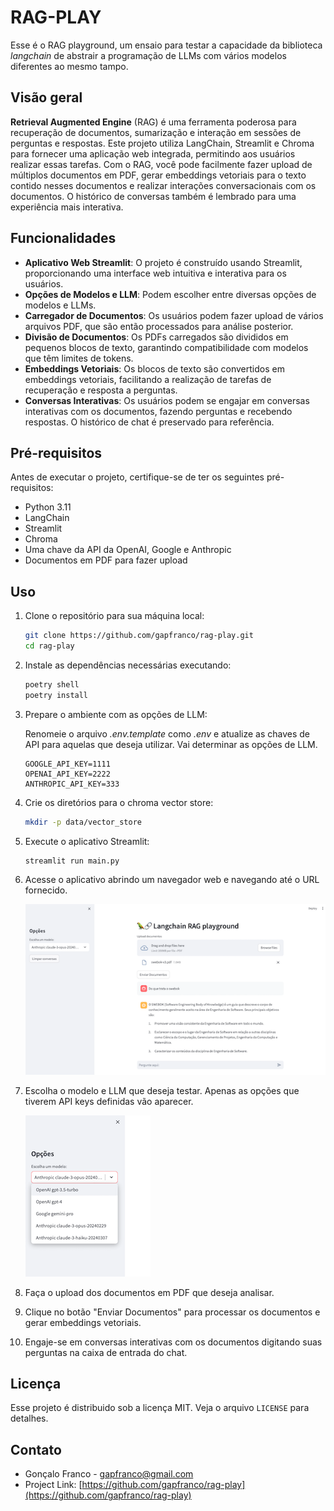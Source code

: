 # RAG-PLAY

Esse é o RAG playground, um ensaio para testar a capacidade da biblioteca *langchain*
de abstrair a programação de LLMs com vários modelos diferentes ao mesmo tampo.

## Visão geral

**Retrieval Augmented Engine** (RAG) é uma ferramenta poderosa para recuperação de documentos, sumarização e interação 
em sessões de perguntas e respostas. Este projeto utiliza LangChain, Streamlit e Chroma para fornecer uma aplicação 
web integrada, permitindo aos usuários realizar essas tarefas. 
Com o RAG, você pode facilmente fazer upload de múltiplos documentos em PDF, gerar embeddings vetoriais para o 
texto contido nesses documentos e realizar interações conversacionais com os documentos. 
O histórico de conversas também é lembrado para uma experiência mais interativa.

## Funcionalidades

- **Aplicativo Web Streamlit**: O projeto é construído usando Streamlit, proporcionando uma interface web intuitiva e interativa para os usuários.
- **Opções de Modelos e LLM**: Podem escolher entre diversas opções de modelos e LLMs.    
- **Carregador de Documentos**: Os usuários podem fazer upload de vários arquivos PDF, que são então processados para análise posterior.
- **Divisão de Documentos**: Os PDFs carregados são divididos em pequenos blocos de texto, garantindo compatibilidade com modelos que têm limites de tokens.
- **Embeddings Vetoriais**: Os blocos de texto são convertidos em embeddings vetoriais, facilitando a realização de tarefas de recuperação e resposta a perguntas.
- **Conversas Interativas**: Os usuários podem se engajar em conversas interativas com os documentos, fazendo perguntas e recebendo respostas. O histórico de chat é preservado para referência.

## Pré-requisitos

Antes de executar o projeto, certifique-se de ter os seguintes pré-requisitos:

- Python 3.11
- LangChain
- Streamlit
- Chroma
- Uma chave da API da OpenAI, Google e Anthropic
- Documentos em PDF para fazer upload

## Uso

1. Clone o repositório para sua máquina local:

   ```bash
   git clone https://github.com/gapfranco/rag-play.git
   cd rag-play
   ```

2. Instale as dependências necessárias executando:
   ```bash
   poetry shell
   poetry install
   ```

3. Prepare o ambiente com as opções de LLM:

   Renomeie o arquivo *.env.template* como *.env* e atualize as chaves de API para
   aquelas que deseja utilizar. Vai determinar as opções de LLM. 

   ```
   GOOGLE_API_KEY=1111
   OPENAI_API_KEY=2222
   ANTHROPIC_API_KEY=333
   ```
   
4. Crie os diretórios para o chroma vector store:
   ```bash
   mkdir -p data/vector_store
   ```

5. Execute o aplicativo Streamlit:
   ```bash
   streamlit run main.py
   ```

6. Acesse o aplicativo abrindo um navegador web e navegando até o URL fornecido.
 
   ![Tela principal](tela1.png)

7. Escolha o modelo e LLM que deseja testar. Apenas as opções que tiverem API keys definidas vão aparecer.

   ![llms](tela2.png)

8. Faça o upload dos documentos em PDF que deseja analisar.

9. Clique no botão "Enviar Documentos" para processar os documentos e gerar embeddings vetoriais.

10. Engaje-se em conversas interativas com os documentos digitando suas perguntas na caixa de entrada do chat.

## Licença

Esse projeto é distribuido sob a licença MIT. Veja o arquivo `LICENSE` para detalhes.

## Contato

- Gonçalo Franco - [gapfranco@gmail.com](mailto:gapfranco@gmail.com)
- Project Link: [https://github.com/gapfranco/rag-play](https://github.com/gapfranco/rag-play)
